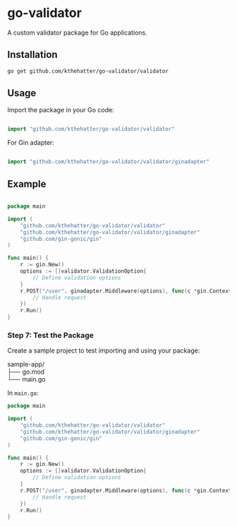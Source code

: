 # go-validator

A custom validator package for Go applications.

## Installation

```bash
go get github.com/kthehatter/go-validator/validator
```

## Usage

Import the package in your Go code:

```go

import "github.com/kthehatter/go-validator/validator"
```

For Gin adapter:

```go

import "github.com/kthehatter/go-validator/validator/ginadapter"
```

## Example

```go

package main

import (
    "github.com/kthehatter/go-validator/validator"
    "github.com/kthehatter/go-validator/validator/ginadapter"
    "github.com/gin-gonic/gin"
)

func main() {
    r := gin.New()
    options := []validator.ValidationOption{
        // Define validation options
    }
    r.POST("/user", ginadapter.Middleware(options), func(c *gin.Context) {
        // Handle request
    })
    r.Run()
}
```

### Step 7: Test the Package

Create a sample project to test importing and using your package:

sample-app/  
├── go.mod  
└── main.go

In `main.go`:

```go
package main

import (
    "github.com/kthehatter/go-validator/validator"
    "github.com/kthehatter/go-validator/validator/ginadapter"
    "github.com/gin-gonic/gin"
)

func main() {
    r := gin.New()
    options := []validator.ValidationOption{
        // Define validation options
    }
    r.POST("/user", ginadapter.Middleware(options), func(c *gin.Context) {
        // Handle request
    })
    r.Run()
}
```